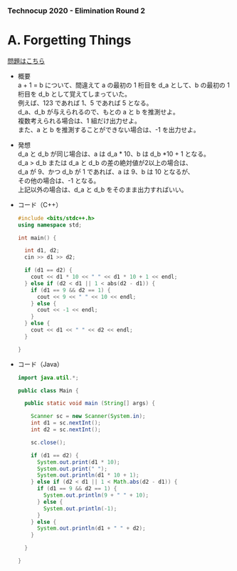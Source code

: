### Technocup 2020 - Elimination Round 2

# A. Forgetting Things

  [問題はこちら](https://codeforces.com/problemset/problem/1225/A)
  
- 概要<br>
  a + 1 = b について、間違えて a の最初の 1 桁目を d_a として、b の最初の 1 桁目を d_b として覚えてしまっていた。<br>
  例えば、123 であれば 1、5 であれば 5 となる。<br>
  d_a、d_b が与えられるので、もとの a と b を推測せよ。<br>
  複数考えられる場合は、1 組だけ出力せよ。<br>
  また、a と b を推測することができない場合は、-1 を出力せよ。
  
  
- 発想<br>
  d_a と d_b が同じ場合は、a は d_a * 10、b は d_b *10 + 1 となる。<br>
  d_a > d_b または d_a と d_b の差の絶対値が2以上の場合は、<br>
  d_a が 9、かつ d_b が 1 であれば、a は 9、b は 10 となるが、<br>
  その他の場合は、-1 となる。<br>
  上記以外の場合は、d_a と d_b をそのまま出力すればいい。
  
  
- コード（C++）

  ```cpp
  #include <bits/stdc++.h>
  using namespace std;

  int main() {

    int d1, d2;
    cin >> d1 >> d2;

    if (d1 == d2) {
      cout << d1 * 10 << " " << d1 * 10 + 1 << endl;  
    } else if (d2 < d1 || 1 < abs(d2 - d1)) {
      if (d1 == 9 && d2 == 1) {
        cout << 9 << " " << 10 << endl; 
      } else {
        cout << -1 << endl;
      } 
    } else {
      cout << d1 << " " << d2 << endl; 
    }

  }
  ```
  
- コード（Java）

  ```java
  import java.util.*;

  public class Main {

    public static void main (String[] args) {

      Scanner sc = new Scanner(System.in);
      int d1 = sc.nextInt();
      int d2 = sc.nextInt();

      sc.close();

      if (d1 == d2) {
        System.out.print(d1 * 10);
        System.out.print(" ");
        System.out.println(d1 * 10 + 1);  
      } else if (d2 < d1 || 1 < Math.abs(d2 - d1)) {
        if (d1 == 9 && d2 == 1) {
          System.out.println(9 + " " + 10); 
        } else {
          System.out.println(-1); 
        } 
      } else {
        System.out.println(d1 + " " + d2);
      }

    }

  }
  ```
    